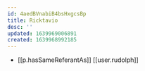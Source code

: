 ```yaml
---
id: 4aedBVnabiB4bsHxgcsBp
title: Ricktavio
desc: ''
updated: 1639969006891
created: 1639968992185
---
```


- [[p.hasSameReferantAs]] [[user.rudolph]]
